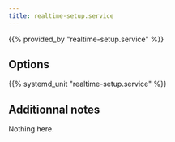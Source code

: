 ```yaml
---
title: realtime-setup.service
---
```


{{% provided_by "realtime-setup.service" %}}

## Options

{{% systemd_unit "realtime-setup.service" %}}

## Additionnal notes

Nothing here.